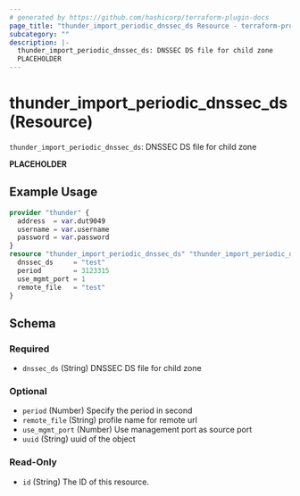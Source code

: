 ```yaml
---
# generated by https://github.com/hashicorp/terraform-plugin-docs
page_title: "thunder_import_periodic_dnssec_ds Resource - terraform-provider-thunder"
subcategory: ""
description: |-
  thunder_import_periodic_dnssec_ds: DNSSEC DS file for child zone
  PLACEHOLDER
---
```


# thunder_import_periodic_dnssec_ds (Resource)

`thunder_import_periodic_dnssec_ds`: DNSSEC DS file for child zone

__PLACEHOLDER__

## Example Usage

```terraform
provider "thunder" {
  address  = var.dut9049
  username = var.username
  password = var.password
}
resource "thunder_import_periodic_dnssec_ds" "thunder_import_periodic_dnssec_ds" {
  dnssec_ds     = "test"
  period        = 3123315
  use_mgmt_port = 1
  remote_file   = "test"
}
```

<!-- schema generated by tfplugindocs -->
## Schema

### Required

- `dnssec_ds` (String) DNSSEC DS file for child zone

### Optional

- `period` (Number) Specify the period in second
- `remote_file` (String) profile name for remote url
- `use_mgmt_port` (Number) Use management port as source port
- `uuid` (String) uuid of the object

### Read-Only

- `id` (String) The ID of this resource.


